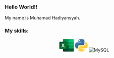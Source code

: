 ### Hello World!!

My name is Muhamad Hadiyansyah. 

### My skills:

<p align="center">
	<img title="Spreadsheet" alt="Spreadsheet" src="https://raw.githubusercontent.com/muhamadhadiyansyah/muhamadhadiyansyah/master/assets/Excel.svg" height="40" />
  <img title="Python" alt="Python" src="https://raw.githubusercontent.com/muhamadhadiyansyah/muhamadhadiyansyah/master/assets/python.svg" width="40" height="40" />
	<img title="MySQL" alt="MySQL" src="https://raw.githubusercontent.com/Thomas-George-T/Thomas-George-T/master/assets/mysql.svg" width="40" height="40" />
</p>

